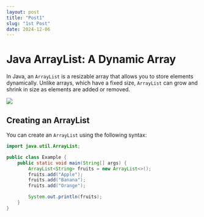 ```yaml
---
layout: post
title: "Post1"
slug: "1st Post"
date: 2024-12-06
---
```

# Java ArrayList: A Dynamic Array

In Java, an `ArrayList` is a resizable array that allows you to store elements dynamically. Unlike arrays, which have a fixed size, `ArrayList` can grow and shrink in size as elements are added or removed.

<img src="https://images.pexels.com/photos/546819/pexels-photo-546819.jpeg" class="medium-image">

## Creating an ArrayList

You can create an `ArrayList` using the following syntax:

```java
import java.util.ArrayList;

public class Example {
    public static void main(String[] args) {
        ArrayList<String> fruits = new ArrayList<>();
        fruits.add("Apple");
        fruits.add("Banana");
        fruits.add("Orange");

        System.out.println(fruits);
    }
}